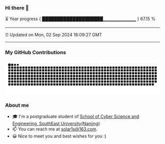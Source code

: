 ### Hi there 👋

⏳ Year progress { ████████████████████▁▁▁▁▁▁▁▁▁▁ } 67.15 %

---

⏰ Updated on Mon, 02 Sep 2024 18:09:27 GMT

---
### My GitHub Contributions    

![](https://raw.githubusercontent.com/chenzongyao200127/chenzongyao200127/main/assets/github-contribution-grid-snake.svg)          

### About me   

- 🎓 I'm a postgraduate student of [School of Cyber Science and Engineering, SouthEast University(Nanjing)](https://www.seu.edu.cn/)
- 📫 You can reach me at [solar1s@163.com](mailto:solar1s@163.com).
- 😀 Nice to meet you and best wishes for you :)  


